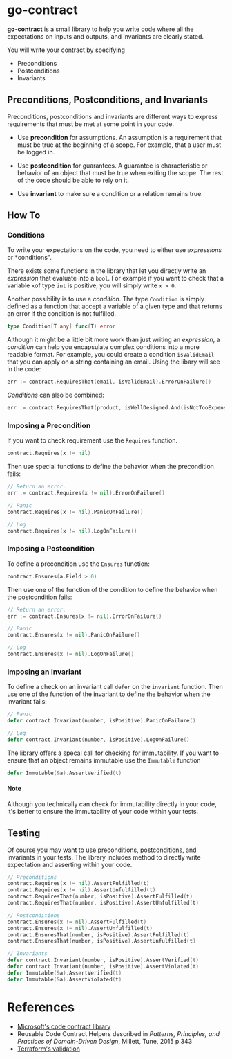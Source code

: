 # go-contract

**go-contract** is a small library to help you write code where all the expectations on inputs and outputs, and invariants are clearly stated.

You will write your contract by specifying
- Preconditions
- Postconditions
- Invariants

## Preconditions, Postconditions, and Invariants
Preconditions, postconditions and invariants are different ways to express requirements that must be met at some point in your code.

- Use **precondition** for assumptions. An assumption is a requirement that must be true at the beginning of a scope. For example, that a user must be logged in.

- Use **postcondition** for guarantees. A guarantee is characteristic or behavior of an object that must be true when exiting the scope. The rest of the code should be able to rely on it.

- Use **invariant** to make sure a condition or a relation remains true.

## How To

### Conditions
To write your expectations on the code, you need to either use *expressions* or *conditions".

There exists some functions in the library that let you directly write an *expression* that evaluate into a `bool`. For example if you want to check that a variable `x`of type `int` is positive, you will simply write `x > 0`.

Another possibility is to use a *condition*. The type `Condition` is simply defined as a function that accept a variable of a given type and that returns an error if the condition is not fulfilled.
```go
type Condition[T any] func(T) error
```

Although it might be a little bit more work than just writing an *expression*, a *condition* can help you encapsulate complex conditions into a more readable format. For example, you could create a condition `isValidEmail` that you can apply on a string containing an email. Using the libary will see in the code:
```go
err := contract.RequiresThat(email, isValidEmail).ErrorOnFailure()
```
*Conditions* can also be combined:
```go
err := contract.RequiresThat(product, isWellDesigned.And(isNotTooExpensive)).ErrorOnFailure()
```

### Imposing a Precondition
If you want to check requirement use the `Requires` function.
```go
contract.Requires(x != nil)
```
Then use special functions to define the behavior when the precondition fails:
```go
// Return an error.
err := contract.Requires(x != nil).ErrorOnFailure()

// Panic
contract.Requires(x != nil).PanicOnFailure()

// Log
contract.Requires(x != nil).LogOnFailure()
```

### Imposing a Postcondition
To define a precondition use the `Ensures` function:
```go
contract.Ensures(a.Field > 0)
```
Then use one of the function of the condition to define the behavior when the postcondition fails:
```go
// Return an error.
err := contract.Ensures(x != nil).ErrorOnFailure()

// Panic
contract.Ensures(x != nil).PanicOnFailure()

// Log
contract.Ensures(x != nil).LogOnFailure()
```
### Imposing an Invariant
To define a check on an invariant call `defer` on the `invariant` function. Then use one of the function of the invariant to define the behavior when the invariant fails:
```go
// Panic
defer contract.Invariant(number, isPositive).PanicOnFailure()

// Log
defer contract.Invariant(number, isPositive).LogOnFailure()
```
The library offers a specal call for checking for immutability. If you want to ensure that an object remains immutable use the `Immutable` function
```go
defer Immutable(&a).AssertVerified(t)
```
#### Note
Although you technically can check for immutability directly in your code, it's better to ensure the immutability of your code within your tests.

## Testing
Of course you may want to use preconditions, postconditions, and invariants in your tests. The library includes method to directly write expectation and asserting within your code.

```go
// Preconditions
contract.Requires(x != nil).AssertFulfilled(t)
contract.Requires(x != nil).AssertUnfulfilled(t)
contract.RequiresThat(number, isPositive).AssertFulfilled(t)
contract.RequiresThat(number, isPositive).AssertUnfulfilled(t)

// Postconditions
contract.Ensures(x != nil).AssertFulfilled(t)
contract.Ensures(x != nil).AssertUnfulfilled(t)
contract.EnsuresThat(number, isPositive).AssertFulfilled(t)
contract.EnsuresThat(number, isPositive).AssertUnfulfilled(t)

// Invariants
defer contract.Invariant(number, isPositive).AssertVerified(t)
defer contract.Invariant(number, isPositive).AssertViolated(t)
defer Immutable(&a).AssertVerified(t)
defer Immutable(&a).AssertViolated(t)
```

# References
- [Microsoft's code contract library](https://learn.microsoft.com/en-us/dotnet/framework/debug-trace-profile/code-contracts)
- Reusable Code Contract Helpers described in *Patterns, Principles, and Practices of Domain-Driven Design*, Millett, Tune, 2015 p.343
- [Terraform's validation](https://developer.hashicorp.com/terraform/language/expressions/custom-conditions)
